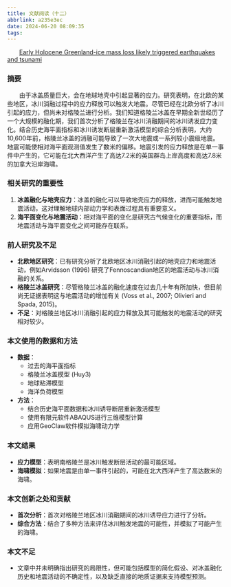 ```yaml
---
title: 文献阅读（十二）
abbrlink: a235e3ec
date: 2024-06-20 08:09:35
tags:
---
```

&emsp;&emsp;[Early Holocene Greenland-ice mass loss likely triggered earthquakes and tsunami](https://www.sciencedirect.com/science/article/pii/S0012821X20303873?dgcid=rss_sd_all)
<!--less-->

### 摘要

&emsp;&emsp;由于冰盖质量巨大，会在地球地壳中引起显著的应力。研究表明，在北欧的某些地区，冰川消融过程中的应力释放可以触发大地震。尽管已经在北欧分析了冰川引起的应力，但尚未对格陵兰进行分析。我们知道格陵兰冰盖在早期全新世经历了一个大规模的融化期，我们首次分析了格陵兰在冰川消融期间的冰川诱发应力变化。结合历史海平面指标和冰川诱发断层重新激活模型的综合分析表明，大约10,600年前，格陵兰冰盖的消融可能导致了一次大地震或一系列较小震级地震。地震可能使相对海平面观测值发生了数米的偏移。地震引发的应力释放是在单一事件中产生的，它可能在北大西洋产生了高达7.2米的英国群岛上岸高度和高达7.8米的加拿大沿岸海啸。

### 相关研究的重要性

1. **冰盖融化与地壳应力**：冰盖的融化可以导致地壳应力的释放，进而可能触发地震活动，这对理解地球内部动力学和表面过程具有重要意义。
2. **海平面变化与地震活动**：相对海平面的变化是研究古气候变化的重要指标，而地震活动与海平面变化之间可能存在联系。

### 前人研究及不足

- **北欧地区研究**：已有研究分析了北欧地区冰川消融引起的地壳应力和地震活动，例如Arvidsson (1996) 研究了Fennoscandian地区的地震活动与冰川消融的关系。
- **格陵兰冰盖研究**：尽管格陵兰冰盖的融化速度在过去几十年有所加快，但目前尚无证据表明这与地震活动的增加有关 (Voss et al., 2007; Olivieri and Spada, 2015)。
- **不足**：对格陵兰地区冰川消融引起的应力释放及其可能触发的地震活动的研究相对较少。

### 本文使用的数据和方法

- **数据**：
  - 过去的海平面指标
  - 格陵兰冰盖模型 (Huy3)
  - 地球粘滞模型
  - 海洋负荷模型
- **方法**：
  - 结合历史海平面数据和冰川诱导断层重新激活模型
  - 使用有限元软件ABAQUS进行三维模型计算
  - 应用GeoClaw软件模拟海啸动力学

### 本文结果

- **应力模型**：表明南格陵兰是冰川触发断层活动的最可能区域。
- **海啸模拟**：如果地震是由单一事件引起的，可能在北大西洋产生了高达数米的海啸。

### 本文创新之处和贡献

- **首次分析**：首次对格陵兰地区冰川消融期间的冰川诱导应力进行了分析。
- **综合方法**：结合了多种方法来评估冰川触发地震的可能性，并模拟了可能产生的海啸。

### 本文不足

- 文章中并未明确指出研究的局限性，但可能包括模型的简化假设、对冰盖融化历史和地震活动的不确定性，以及缺乏直接的地质证据来支持模型预测。
